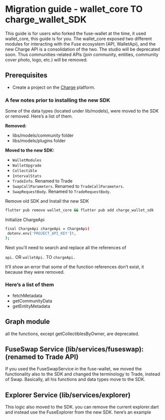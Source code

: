 # Migration guide - wallet_core TO charge_wallet_SDK

This guide is for users who forked the fuse-wallet at the time, it used wallet_core, this guide is for you.
The wallet_core exposed two different modules for interacting with the Fuse ecosystem (API, WalletApi), and the new Charge API is a consolidation of the two. The studio will be deprecated soon. Thus communities-related APIs (join community, entities, community cover photo, logo, etc.) will be removed.

## Prerequisites

- Create a project on the [Charge](https://chargeweb3.com/) platform.

### A few notes prior to installing the new SDK

Some of the data types (located under lib/models), were moved to the SDK or removed. Here’s a list of them.

**Removed:**

- libs/models/community folder
- libs/models/plugins folder

**Moved to the new SDK:**

- `WalletModules`
- `WalletUpgrade`
- `Collectible`
- `IntervalStats`
- `TradeInfo`. Renamed to Trade
- `SwapCallParameters`. Renamed to `TradeCallParameters`.
- `SwapRequestBody`. Renamed to `TradeRequestBody`.

Remove old SDK and Install the new SDK

```bash
flutter pub remove wallet_core && flutter pub add charge_wallet_sdk
```

Initialize ChargeApi

```bash
final ChargeApi chargeApi = ChargeApi(
 dotenv.env['PROJECT_API_KEY']!,
);
```

Next you'll need to search and replace all the references of 

`api.` OR `walletApi.` TO `chargeApi.`

It’ll show an error that some of the function references don’t exist, it because they were removed. 

### Here’s a list of them

- fetchMetadata
- getCommunityData
- getEntityMetadata

## Graph module

all the functions, except getCollectiblesByOwner, are deprecated.

## FuseSwap Service (lib/services/fuseswap): (renamed to Trade API)

If you used the FuseSwapService in the fuse-wallet, we moved the functionality also to the SDK and changed the terminology to Trade, instead of Swap. Basically, all his functions and data types move to the SDK.

## Explorer Service (lib/services/explorer)

This logic also moved to the SDK. you can remove the current explorer.dart and instead use the FuseExplorer from the new SDK. here’s an example

